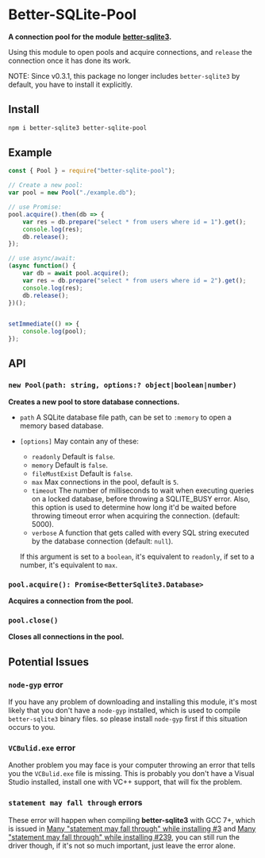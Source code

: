 # Better-SQLite-Pool

**A connection pool for the module**
**[better-sqlite3](https://github.com/JoshuaWise/better-sqlite3).**

Using this module to open pools and acquire connections, and `release` the 
connection once it has done its work.

NOTE: Since v0.3.1, this package no longer includes `better-sqlite3` by default,
you have to install it explicitly.

## Install

```sh
npm i better-sqlite3 better-sqlite-pool
```

## Example

```javascript
const { Pool } = require("better-sqlite-pool");

// Create a new pool:
var pool = new Pool("./example.db");

// use Promise:
pool.acquire().then(db => {
    var res = db.prepare("select * from users where id = 1").get();
    console.log(res);
    db.release();
});

// use async/await:
(async function() {
    var db = await pool.acquire();
    var res = db.prepare("select * from users where id = 2").get();
    console.log(res);
    db.release();
})();


setImmediate(() => {
    console.log(pool);
});
```

## API

### `new Pool(path: string, options:? object|boolean|number)`

**Creates a new pool to store database connections.**

- `path` A SQLite database file path, can be set to `:memory` to open a memory
    based database.
- `[options]` May contain any of these:
    - `readonly` Default is `false`.
    - `memory` Default is `false`.
    - `fileMustExist` Default is `false`.
    - `max` Max connections in the pool, default is `5`.
    - `timeout` The number of milliseconds to wait when executing queries on a 
        locked database, before throwing a SQLITE_BUSY error. Also, this option 
        is used to determine how long it'd be waited before throwing timeout 
        error when acquiring the connection. (default: 5000).
    - `verbose` A function that gets called with every SQL string executed by 
        the database connection (default: `null`).
    
    If this argument is set to a `boolean`, it's equivalent to `readonly`, 
    if set to a number, it's equivalent to `max`.

### `pool.acquire(): Promise<BetterSqlite3.Database>`

**Acquires a connection from the pool.**

### `pool.close()`

**Closes all connections in the pool.**

## Potential Issues

### `node-gyp` error

If you have any problem of downloading and installing this module, it's most 
likely that you don't have a `node-gyp` installed, which is used to compile 
`better-sqlite3` binary files. so please install `node-gyp` first if this 
situation occurs to you.

### `VCBulid.exe` error

Another problem you may face is your computer throwing an error that tells you 
the `VCBulid.exe` file is missing. This is probably you don't have a Visual 
Studio installed, install one with VC++ support, that will fix the problem.

### `statement may fall through` errors

These error will happen when compiling **better-sqlite3** with GCC 7+, which is 
issued in [Many "statement may fall through" while installing #3](https://github.com/hyurl/better-sqlite-pool/issues/3)
and [Many "statement may fall through" while installing #239](https://github.com/JoshuaWise/better-sqlite3/issues/239),
you can still run the driver though, if it's not so much important, just leave 
the error alone.
